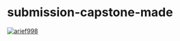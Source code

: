 # submission-capstone-made

[![arief998](https://circleci.com/gh/arief998/submission-capstone-made.svg?style=shield)](https://circleci.com/gh/arief998/submission-capstone-made)
